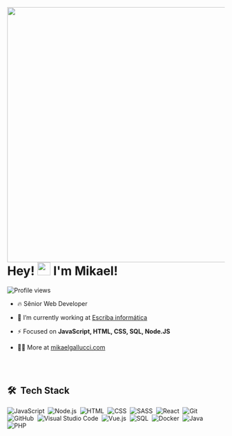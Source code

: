 <img align="right" height="590em" src="https://raw.githubusercontent.com/gist/Mikaelcg/933b7275b8bfc2318009c3aa3d113cb7/raw/d4054a19fbe2cf37a142c6cd30126da261a20cdd/githubcard.svg"/>

<h1 align="left">Hey! <img src="https://raw.githubusercontent.com/kaueMarques/kaueMarques/master/hi.gif" height="30px"> I'm Mikael!</h1>

<p align="left"> <img src="https://komarev.com/ghpvc/?username=Mikaelcg&color=yellow" alt="Profile views" /> </p>

- 🔥 Sênior Web Developer

- 🔭 I’m currently working at [Escriba informática](https://escriba.com.br/)

- ⚡  Focused on **JavaScript, HTML, CSS, SQL, Node.JS**

- 👨‍💻 More at [mikaelgallucci.com](https://mikaelgallucci.com)


<br><br>

## 🛠 &nbsp;Tech Stack

![JavaScript](https://img.shields.io/badge/-JavaScript-05122A?style=flat&logo=javascript)&nbsp;
![Node.js](https://img.shields.io/badge/-Node.js-05122A?style=flat&logo=node.js)&nbsp;
![HTML](https://img.shields.io/badge/-HTML-05122A?style=flat&logo=HTML5)&nbsp;
![CSS](https://img.shields.io/badge/-CSS-05122A?style=flat&logo=CSS3&logoColor=1572B6)&nbsp;
![SASS](https://img.shields.io/badge/-SASS-05122A?style=flat&logo=sass)&nbsp;
![React](https://img.shields.io/badge/-React-05122A?style=flat&logo=react)&nbsp;
![Git](https://img.shields.io/badge/-Git-05122A?style=flat&logo=git)&nbsp;
![GitHub](https://img.shields.io/badge/-GitHub-05122A?style=flat&logo=github)&nbsp;
![Visual Studio Code](https://img.shields.io/badge/-Visual%20Studio%20Code-05122A?style=flat&logo=visual-studio-code&logoColor=007ACC)&nbsp;
![Vue.js](https://img.shields.io/badge/-Vue.js-05122A?style=flat&logo=vue.js)&nbsp;
![SQL](https://img.shields.io/badge/-SQL-05122A?style=flat&logo=sql)&nbsp;
![Docker](https://img.shields.io/badge/-Docker-05122A?style=flat&logo=docker)&nbsp;
![Java](https://img.shields.io/badge/-Java-05122A?style=flat&logo=java)&nbsp;
![PHP](https://img.shields.io/badge/-PHP-05122A?style=flat&logo=php)&nbsp;
